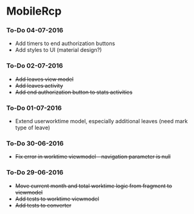 # MobileRcp

### To-Do 04-07-2016

 - Add timers to end authorization buttons
 - Add styles to UI (material design?)

### To-Do 02-07-2016

 - ~~Add leaves view model~~
 - ~~Add leaves activity~~
 - ~~Add end authorization button to stats activities~~

### To-Do 01-07-2016

 - Extend userworktime model, especially additional leaves (need mark type of leave)

### To-Do 30-06-2016

 - ~~Fix error in worktime viewmodel - navigation parameter is null~~

### To-Do 29-06-2016

 - ~~Move current month and total worktime logic from fragment to viewmodel~~
 - ~~Add tests to worktime viewmodel~~
 - ~~Add tests to converter~~